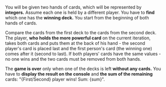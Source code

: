 You will be given two hands of cards, which will be represented by **integers.** 
Assume each one is held by a different player. 
You have to **find** which one has the **winning deck.** You start from the beginning of both hands of cards. 

Compare the cards from the first deck to the cards from the second deck. The player, **who holds the more powerful card** on the current iteration, takes both cards and puts them at the back of his hand - the second player's card is placed last and the first person's card (the winning one) comes after it (second to last). If both players' cards have the same values - no one wins and the two cards must be removed from both hands. 

The **game is over** only when one of the decks is left **without any cards.** 
You have to **display the result on the console** and **the sum of the remaining** cards: "{First/Second} player wins! Sum: {sum}".
